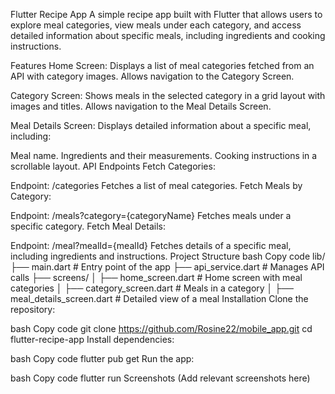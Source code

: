 Flutter Recipe App
A simple recipe app built with Flutter that allows users to explore meal categories, view meals under each category, and access detailed information about specific meals, including ingredients and cooking instructions.

Features
Home Screen:
Displays a list of meal categories fetched from an API with category images.
Allows navigation to the Category Screen.

Category Screen:
Shows meals in the selected category in a grid layout with images and titles.
Allows navigation to the Meal Details Screen.

Meal Details Screen:
Displays detailed information about a specific meal, including:

Meal name.
Ingredients and their measurements.
Cooking instructions in a scrollable layout.
API Endpoints
Fetch Categories:

Endpoint: /categories
Fetches a list of meal categories.
Fetch Meals by Category:

Endpoint: /meals?category={categoryName}
Fetches meals under a specific category.
Fetch Meal Details:

Endpoint: /meal?mealId={mealId}
Fetches details of a specific meal, including ingredients and instructions.
Project Structure
bash
Copy code
lib/
├── main.dart                # Entry point of the app
├── api_service.dart         # Manages API calls
├── screens/
│   ├── home_screen.dart     # Home screen with meal categories
│   ├── category_screen.dart # Meals in a category
│   ├── meal_details_screen.dart # Detailed view of a meal
Installation
Clone the repository:

bash
Copy code
git clone https://github.com/Rosine22/mobile_app.git
cd flutter-recipe-app
Install dependencies:

bash
Copy code
flutter pub get
Run the app:

bash
Copy code
flutter run
Screenshots
(Add relevant screenshots here)

